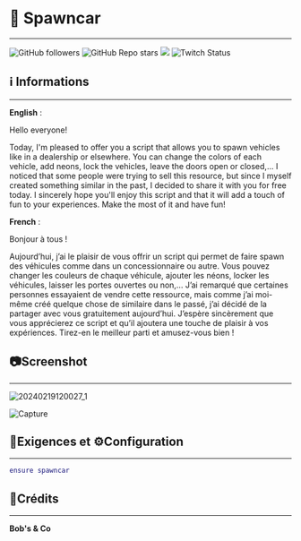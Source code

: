 # 🚗 Spawncar

<hr> 

![GitHub followers](https://img.shields.io/github/followers/shoot1101?style=for-the-badge) ![GitHub Repo stars](https://img.shields.io/github/stars/shoot1101/Spawncar?style=for-the-badge) [![](https://img.shields.io/badge/Discord-7289DA?style=for-the-badge&logo=discord&logoColor=white)]((https://discord.gg/X36mxQTk5b)) ![Twitch Status](https://img.shields.io/twitch/status/BobMarly1?style=for-the-badge)


## **ℹ️ Informations**
<hr>

**English** :

Hello everyone!

Today, I'm pleased to offer you a script that allows you to spawn vehicles like in a dealership or elsewhere. You can change the colors of each vehicle, add neons, lock the vehicles, leave the doors open or closed,... I noticed that some people were trying to sell this resource, but since I myself created something similar in the past, I decided to share it with you for free today. I sincerely hope you'll enjoy this script and that it will add a touch of fun to your experiences. Make the most of it and have fun!

**French** :

Bonjour à tous !

Aujourd’hui, j’ai le plaisir de vous offrir un script qui permet de faire spawn des véhicules comme dans un concessionnaire ou autre. Vous pouvez changer les couleurs de chaque véhicule, ajouter les néons, locker les véhicules, laisser les portes ouvertes ou non,... J’ai remarqué que certaines personnes essayaient de vendre cette ressource, mais comme j’ai moi-même créé quelque chose de similaire dans le passé, j’ai décidé de la partager avec vous gratuitement aujourd’hui. J’espère sincèrement que vous apprécierez ce script et qu’il ajoutera une touche de plaisir à vos expériences. Tirez-en le meilleur parti et amusez-vous bien !

## **📷Screenshot** 
<hr>

![20240219120027_1](https://github.com/shoot1101/Spawncar/assets/33040669/2104c0ba-b480-45aa-abf7-d0fbd9c6c793)

![Capture](https://github.com/shoot1101/Spawncar/assets/33040669/fbe37741-5c37-46e1-896b-7337b99d5ca2)

## **🧱Exigences et ⚙️Configuration**
<hr>

```lua
ensure spawncar
```

## **💌Crédits**
<hr>

**Bob's & Co**
